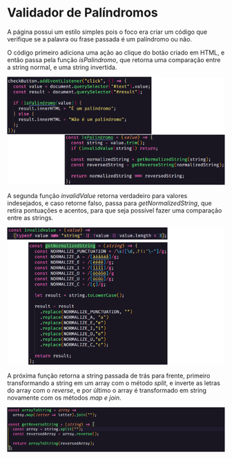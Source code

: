 <h1>Validador de Palíndromos</h1>
<p>A página possui um estilo simples pois o foco era criar um código que verifique se a palavra ou frase passada é um palíndromo ou não.</p>

<p>O código primeiro adiciona uma ação ao clique do botão criado em HTML, e então passa pela função <em>isPalindromo</em>, que retorna uma comparação entre a string normal, e uma string invertida.</p>
<img src="/readme/1-2.png">

<p>A segunda função <em>invalidValue</em> retorna verdadeiro para valores indesejados, e caso retorne falso, passa para <em>getNormalizedString</em>, que retira pontuações e acentos, para que seja possível fazer uma comparação entre as strings.</p>
<img src="/readme/3-4.png">

<p>A próxima função retorna a string passada de trás para frente, primeiro transformando a string em um array com o método <em>split</em>, e inverte as letras do array com o <em>reverse</em>, e por último o array é transformado em string novamente com os métodos <em>map e join</em>.</p>
<img src="/readme/5-6.png">
